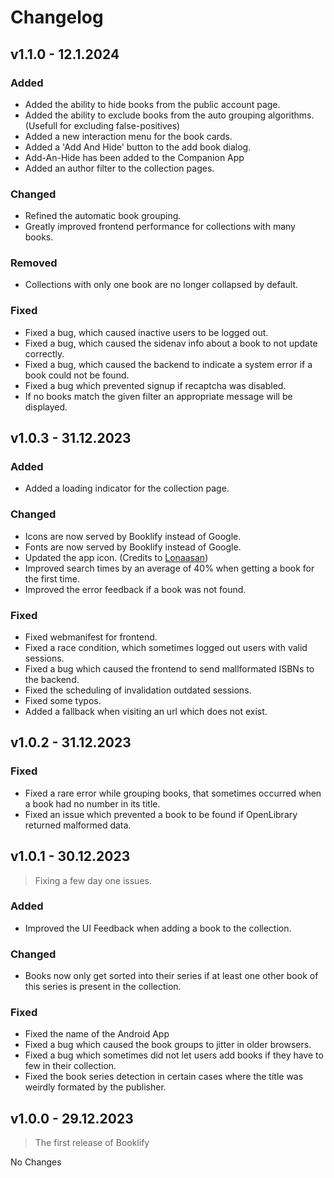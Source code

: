 # Changelog

## v1.1.0  - 12.1.2024

### Added

- Added the ability to hide books from the public account page. 
- Added the ability to exclude books from the auto grouping algorithms. (Usefull for excluding false-positives) 
- Added a new interaction menu for the book cards. 
- Added a 'Add And Hide' button to the add book dialog. 
- Add-An-Hide has been added to the Companion App 
- Added an author filter to the collection pages.  
### Changed

- Refined the automatic book grouping. 
- Greatly improved frontend performance for collections with many books. 
### Removed

- Collections with only one book are no longer collapsed by default. 
### Fixed

- Fixed a bug, which caused inactive users to be logged out. 
- Fixed a bug, which caused the sidenav info about a book to not update correctly. 
- Fixed a bug, which caused the backend to indicate a system error if a book could not be found.  
- Fixed a bug which prevented signup if recaptcha was disabled. 
- If no books match the given filter an appropriate message will be displayed. 


## v1.0.3  - 31.12.2023

### Added

- Added a loading indicator for the collection page. 
### Changed

- Icons are now served by Booklify instead of Google. 
- Fonts are now served by Booklify instead of Google. 
- Updated the app icon. (Credits to [Lonaasan](https://shadowlona.dev)) 
- Improved search times by an average of 40% when getting a book for the first time. 
- Improved the error feedback if a book was not found. 
### Fixed

- Fixed webmanifest for frontend. 
- Fixed a race condition, which sometimes logged out users with valid sessions. 
- Fixed a bug which caused the frontend to send mallformated ISBNs to the backend. 
- Fixed the scheduling of invalidation outdated sessions. 
- Fixed some typos. 
- Added a fallback when visiting an url which does not exist. 


## v1.0.2  - 31.12.2023

### Fixed

- Fixed a rare error while grouping books, that sometimes occurred when a book had no number in its title.  
- Fixed an issue which prevented a book to be found if OpenLibrary returned malformed data. 


## v1.0.1  - 30.12.2023

> Fixing a few day one issues.

### Added

- Improved the UI Feedback when adding a book to the collection. 
### Changed

- Books now only get sorted into their series if at least one other book of this series is present in the collection. 
### Fixed

- Fixed the name of the Android App 
- Fixed a bug which caused the book groups to jitter in older browsers. 
- Fixed a bug which sometimes did not let users add books if they have to few in their collection. 
- Fixed the book series detection in certain cases where the title was weirdly formated by the publisher. 


## v1.0.0  - 29.12.2023

> The first release of Booklify

No Changes 

